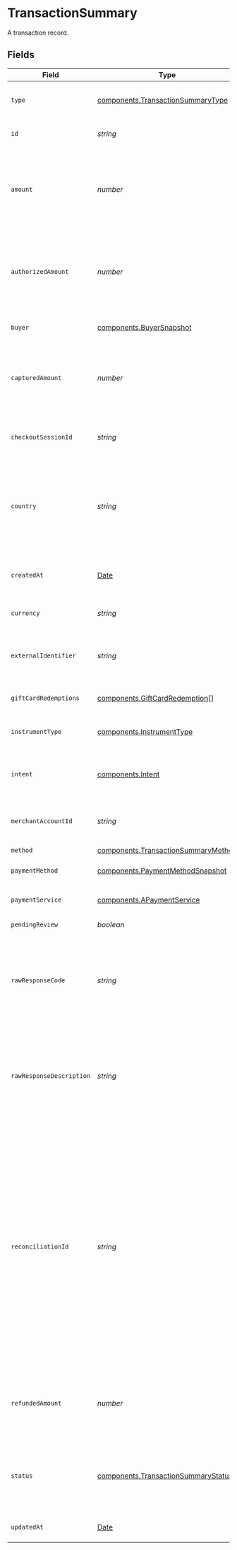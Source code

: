 # TransactionSummary

A transaction record.


## Fields

| Field                                                                                                                                                                                                                                                                                                                                                                    | Type                                                                                                                                                                                                                                                                                                                                                                     | Required                                                                                                                                                                                                                                                                                                                                                                 | Description                                                                                                                                                                                                                                                                                                                                                              | Example                                                                                                                                                                                                                                                                                                                                                                  |
| ------------------------------------------------------------------------------------------------------------------------------------------------------------------------------------------------------------------------------------------------------------------------------------------------------------------------------------------------------------------------ | ------------------------------------------------------------------------------------------------------------------------------------------------------------------------------------------------------------------------------------------------------------------------------------------------------------------------------------------------------------------------ | ------------------------------------------------------------------------------------------------------------------------------------------------------------------------------------------------------------------------------------------------------------------------------------------------------------------------------------------------------------------------ | ------------------------------------------------------------------------------------------------------------------------------------------------------------------------------------------------------------------------------------------------------------------------------------------------------------------------------------------------------------------------ | ------------------------------------------------------------------------------------------------------------------------------------------------------------------------------------------------------------------------------------------------------------------------------------------------------------------------------------------------------------------------ |
| `type`                                                                                                                                                                                                                                                                                                                                                                   | [components.TransactionSummaryType](../../models/components/transactionsummarytype.md)                                                                                                                                                                                                                                                                                   | :heavy_minus_sign:                                                                                                                                                                                                                                                                                                                                                       | The type of this resource. Is always `transaction`.                                                                                                                                                                                                                                                                                                                      | transaction                                                                                                                                                                                                                                                                                                                                                              |
| `id`                                                                                                                                                                                                                                                                                                                                                                     | *string*                                                                                                                                                                                                                                                                                                                                                                 | :heavy_minus_sign:                                                                                                                                                                                                                                                                                                                                                       | The unique identifier for this transaction.                                                                                                                                                                                                                                                                                                                              | fe26475d-ec3e-4884-9553-f7356683f7f9                                                                                                                                                                                                                                                                                                                                     |
| `amount`                                                                                                                                                                                                                                                                                                                                                                 | *number*                                                                                                                                                                                                                                                                                                                                                                 | :heavy_minus_sign:                                                                                                                                                                                                                                                                                                                                                       | The authorized amount for this transaction. This can be more than the<br/>actual captured amount and part of this amount may be refunded.                                                                                                                                                                                                                                | 1299                                                                                                                                                                                                                                                                                                                                                                     |
| `authorizedAmount`                                                                                                                                                                                                                                                                                                                                                       | *number*                                                                                                                                                                                                                                                                                                                                                                 | :heavy_minus_sign:                                                                                                                                                                                                                                                                                                                                                       | The amount for this transaction that has been authorized for the `payment_method`.<br/>This can be less than the `amount` if gift cards were used.                                                                                                                                                                                                                       | 1299                                                                                                                                                                                                                                                                                                                                                                     |
| `buyer`                                                                                                                                                                                                                                                                                                                                                                  | [components.BuyerSnapshot](../../models/components/buyersnapshot.md)                                                                                                                                                                                                                                                                                                     | :heavy_minus_sign:                                                                                                                                                                                                                                                                                                                                                       | The buyer used for this transaction.                                                                                                                                                                                                                                                                                                                                     |                                                                                                                                                                                                                                                                                                                                                                          |
| `capturedAmount`                                                                                                                                                                                                                                                                                                                                                         | *number*                                                                                                                                                                                                                                                                                                                                                                 | :heavy_minus_sign:                                                                                                                                                                                                                                                                                                                                                       | The captured amount for this transaction. This can be the full value<br/>of the `authorized_amount` or less.                                                                                                                                                                                                                                                             | 999                                                                                                                                                                                                                                                                                                                                                                      |
| `checkoutSessionId`                                                                                                                                                                                                                                                                                                                                                      | *string*                                                                                                                                                                                                                                                                                                                                                                 | :heavy_minus_sign:                                                                                                                                                                                                                                                                                                                                                       | The identifier for the checkout session this transaction is associated with.                                                                                                                                                                                                                                                                                             | fe26475d-ec3e-4884-9553-f7356683f7f9                                                                                                                                                                                                                                                                                                                                     |
| `country`                                                                                                                                                                                                                                                                                                                                                                | *string*                                                                                                                                                                                                                                                                                                                                                                 | :heavy_minus_sign:                                                                                                                                                                                                                                                                                                                                                       | The 2-letter ISO code of the country of the transaction.<br/>This is used to filter the payment services that is used to process the<br/>transaction.<br/>                                                                                                                                                                                                               | US                                                                                                                                                                                                                                                                                                                                                                       |
| `createdAt`                                                                                                                                                                                                                                                                                                                                                              | [Date](https://developer.mozilla.org/en-US/docs/Web/JavaScript/Reference/Global_Objects/Date)                                                                                                                                                                                                                                                                            | :heavy_minus_sign:                                                                                                                                                                                                                                                                                                                                                       | The date and time when this transaction was created in our system.                                                                                                                                                                                                                                                                                                       | 2013-07-16T19:23:00.000+00:00                                                                                                                                                                                                                                                                                                                                            |
| `currency`                                                                                                                                                                                                                                                                                                                                                               | *string*                                                                                                                                                                                                                                                                                                                                                                 | :heavy_minus_sign:                                                                                                                                                                                                                                                                                                                                                       | The currency code for this transaction.                                                                                                                                                                                                                                                                                                                                  | USD                                                                                                                                                                                                                                                                                                                                                                      |
| `externalIdentifier`                                                                                                                                                                                                                                                                                                                                                     | *string*                                                                                                                                                                                                                                                                                                                                                                 | :heavy_minus_sign:                                                                                                                                                                                                                                                                                                                                                       | An external identifier that can be used to match the transaction against your own records.                                                                                                                                                                                                                                                                               | user-789123                                                                                                                                                                                                                                                                                                                                                              |
| `giftCardRedemptions`                                                                                                                                                                                                                                                                                                                                                    | [components.GiftCardRedemption](../../models/components/giftcardredemption.md)[]                                                                                                                                                                                                                                                                                         | :heavy_minus_sign:                                                                                                                                                                                                                                                                                                                                                       | The gift cards redeemed for this transaction.                                                                                                                                                                                                                                                                                                                            |                                                                                                                                                                                                                                                                                                                                                                          |
| `instrumentType`                                                                                                                                                                                                                                                                                                                                                         | [components.InstrumentType](../../models/components/instrumenttype.md)                                                                                                                                                                                                                                                                                                   | :heavy_minus_sign:                                                                                                                                                                                                                                                                                                                                                       | The name of the instrument used to process the transaction.<br/>                                                                                                                                                                                                                                                                                                         | network_token                                                                                                                                                                                                                                                                                                                                                            |
| `intent`                                                                                                                                                                                                                                                                                                                                                                 | [components.Intent](../../models/components/intent.md)                                                                                                                                                                                                                                                                                                                   | :heavy_minus_sign:                                                                                                                                                                                                                                                                                                                                                       | The original `intent` used when the transaction was<br/>[created](#operation/authorize-new-transaction).                                                                                                                                                                                                                                                                 | authorize                                                                                                                                                                                                                                                                                                                                                                |
| `merchantAccountId`                                                                                                                                                                                                                                                                                                                                                      | *string*                                                                                                                                                                                                                                                                                                                                                                 | :heavy_minus_sign:                                                                                                                                                                                                                                                                                                                                                       | The ID of the merchant account to which this transaction belongs to.                                                                                                                                                                                                                                                                                                     | default                                                                                                                                                                                                                                                                                                                                                                  |
| `method`                                                                                                                                                                                                                                                                                                                                                                 | [components.TransactionSummaryMethod](../../models/components/transactionsummarymethod.md)                                                                                                                                                                                                                                                                               | :heavy_minus_sign:                                                                                                                                                                                                                                                                                                                                                       | N/A                                                                                                                                                                                                                                                                                                                                                                      | card                                                                                                                                                                                                                                                                                                                                                                     |
| `paymentMethod`                                                                                                                                                                                                                                                                                                                                                          | [components.PaymentMethodSnapshot](../../models/components/paymentmethodsnapshot.md)                                                                                                                                                                                                                                                                                     | :heavy_minus_sign:                                                                                                                                                                                                                                                                                                                                                       | The payment method used for this transaction.                                                                                                                                                                                                                                                                                                                            |                                                                                                                                                                                                                                                                                                                                                                          |
| `paymentService`                                                                                                                                                                                                                                                                                                                                                         | [components.APaymentService](../../models/components/apaymentservice.md)                                                                                                                                                                                                                                                                                                 | :heavy_minus_sign:                                                                                                                                                                                                                                                                                                                                                       | The payment service used for this transaction.                                                                                                                                                                                                                                                                                                                           |                                                                                                                                                                                                                                                                                                                                                                          |
| `pendingReview`                                                                                                                                                                                                                                                                                                                                                          | *boolean*                                                                                                                                                                                                                                                                                                                                                                | :heavy_minus_sign:                                                                                                                                                                                                                                                                                                                                                       | Whether a manual review is pending.                                                                                                                                                                                                                                                                                                                                      | true                                                                                                                                                                                                                                                                                                                                                                     |
| `rawResponseCode`                                                                                                                                                                                                                                                                                                                                                        | *string*                                                                                                                                                                                                                                                                                                                                                                 | :heavy_minus_sign:                                                                                                                                                                                                                                                                                                                                                       | This is the response code received from the payment service. This<br/>can be set to any value and is not standardized across different<br/>payment services.                                                                                                                                                                                                             | incorrect-zip                                                                                                                                                                                                                                                                                                                                                            |
| `rawResponseDescription`                                                                                                                                                                                                                                                                                                                                                 | *string*                                                                                                                                                                                                                                                                                                                                                                 | :heavy_minus_sign:                                                                                                                                                                                                                                                                                                                                                       | This is the response description received from the payment service. This<br/>can be set to any value and is not standardized across different<br/>payment services.                                                                                                                                                                                                      | The card's postal code is incorrect. Check the card's postal code or use a<br/>different card.                                                                                                                                                                                                                                                                           |
| `reconciliationId`                                                                                                                                                                                                                                                                                                                                                       | *string*                                                                                                                                                                                                                                                                                                                                                                 | :heavy_minus_sign:                                                                                                                                                                                                                                                                                                                                                       | The base62 encoded transaction ID. This represents a shorter version<br/>of this transaction's `id` which is sent to payment services, anti-fraud services,<br/>and other connectors. You can use this ID to reconcile a payment service's<br/>transaction against our system.<br/><br/>This ID is sent instead of the transaction ID because not all services<br/>support 36 digit identifiers. | 7jZXl4gBUNl0CnaLEnfXbt                                                                                                                                                                                                                                                                                                                                                   |
| `refundedAmount`                                                                                                                                                                                                                                                                                                                                                         | *number*                                                                                                                                                                                                                                                                                                                                                                 | :heavy_minus_sign:                                                                                                                                                                                                                                                                                                                                                       | The refunded amount for this transaction. This can be the full value<br/>of the `captured_amount` or less.                                                                                                                                                                                                                                                               | 100                                                                                                                                                                                                                                                                                                                                                                      |
| `status`                                                                                                                                                                                                                                                                                                                                                                 | [components.TransactionSummaryStatus](../../models/components/transactionsummarystatus.md)                                                                                                                                                                                                                                                                               | :heavy_minus_sign:                                                                                                                                                                                                                                                                                                                                                       | The status of the transaction. The status may change over time as<br/>asynchronous processing events occur.                                                                                                                                                                                                                                                              | processing                                                                                                                                                                                                                                                                                                                                                               |
| `updatedAt`                                                                                                                                                                                                                                                                                                                                                              | [Date](https://developer.mozilla.org/en-US/docs/Web/JavaScript/Reference/Global_Objects/Date)                                                                                                                                                                                                                                                                            | :heavy_minus_sign:                                                                                                                                                                                                                                                                                                                                                       | Defines when the transaction was last updated.                                                                                                                                                                                                                                                                                                                           | 2013-07-16T19:23:00.000+00:00                                                                                                                                                                                                                                                                                                                                            |